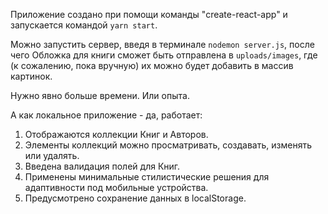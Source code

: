 Приложение создано при помощи команды "create-react-app" и запускается командой `yarn start`.

Можно запустить сервер, введя в терминале `nodemon server.js`,
после чего Обложка для книги сможет быть отправлена в `uploads/images`, где
(к сожалению, пока вручную) их можно будет добавить в массив картинок.

Нужно явно больше времени. Или опыта.

А как локальное приложение - да, работает:
1) Отображаются коллекции Книг и Авторов.
2) Элементы коллекций можно просматривать, создавать, изменять или удалять.
3) Введена валидация полей для Книг.
4) Применены минимальные стилистические решения для адаптивности под мобильные устройства.
5) Предусмотрено сохранение данных в localStorage.